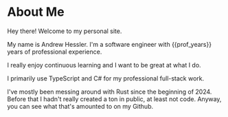 <!--
title: heffree.dev - Home
-->
# About Me
Hey there! Welcome to my personal site.

My name is Andrew Hessler. I'm a software engineer with {{prof_years}} years of professional experience.

I really enjoy continuous learning and I want to be great at what I do.

I primarily use TypeScript and C# for my professional full-stack work.

I've mostly been messing around with Rust since the beginning of 2024. 
Before that I hadn't really created a ton in public, at least not code. Anyway, you can see what that's amounted to on my Github.
